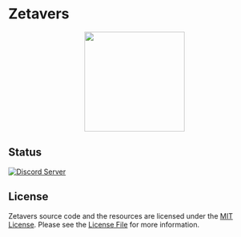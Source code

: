 # Zetavers
<p align="center">
  <img width="200" src="https://ax.reiz-0.repl.co/zetavers/Zetavers.ico">
</p>

## Status
[![Discord Server](https://discordapp.com/api/guilds/1128693214170333285/widget.png?style=shield)](https://discord.gg/BNZh884fwP)

## License
Zetavers source code and the resources are licensed under the [MIT License](https://opensource.org/license/mit/).
Please see the [License File](https://github.com/Reiz-0/Zetavers/blob/Master/License) for more information.
